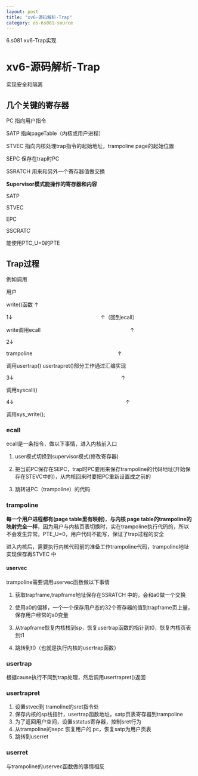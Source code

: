 ```yaml
---
layout: post
title: "xv6-源码解析-Trap"
category: os-6s081-source
---
```


6.s081 xv6-Trap实现

# xv6-源码解析-Trap

实现安全和隔离

## 几个关键的寄存器

PC 指向用户指令

SATP 指向pageTable（内核或用户进程）

STVEC 指向内核处理trap指令的起始地址，trampoline page的起始位置

SEPC 保存在trap时PC

SSRATCH  用来和另外一个寄存器值做交换

**Supervisor模式能操作的寄存器和内容**

SATP 

STVEC

EPC 

SSCRATC 

能使用PTC_U=0的PTE

## Trap过程

例如调用 

用户

write()函数                        ↑

1↓&nbsp;&nbsp;&nbsp;&nbsp;&nbsp;&nbsp;&nbsp;&nbsp;&nbsp;&nbsp;&nbsp;&nbsp;&nbsp;&nbsp;&nbsp;&nbsp;&nbsp;&nbsp;&nbsp;&nbsp;&nbsp;&nbsp;&nbsp;&nbsp;&nbsp;&nbsp;&nbsp;&nbsp;&nbsp;&nbsp;&nbsp;&nbsp;&nbsp;&nbsp;&nbsp;&nbsp;&nbsp;&nbsp;&nbsp;&nbsp;&nbsp;&nbsp;&nbsp;&nbsp;&nbsp;&nbsp;&nbsp;&nbsp;&nbsp;&nbsp;&nbsp;&nbsp;&nbsp;&nbsp;&nbsp;&nbsp;&nbsp;&nbsp;&nbsp;&nbsp;↑（回到ecall）

write调用ecall&nbsp;&nbsp;&nbsp;&nbsp;&nbsp;&nbsp;&nbsp;&nbsp;&nbsp;&nbsp;&nbsp;&nbsp;&nbsp;&nbsp;&nbsp;&nbsp;&nbsp;&nbsp;&nbsp;&nbsp;&nbsp;&nbsp;&nbsp;&nbsp;&nbsp;&nbsp;&nbsp;&nbsp;&nbsp;&nbsp;&nbsp;&nbsp;&nbsp;&nbsp;&nbsp;&nbsp;&nbsp;&nbsp;&nbsp;&nbsp;&nbsp;&nbsp;&nbsp;&nbsp;&nbsp;&nbsp;&nbsp;&nbsp;&nbsp;&nbsp;&nbsp;&nbsp;&nbsp;&nbsp;&nbsp;&nbsp;&nbsp;&nbsp;&nbsp;&nbsp;&nbsp;↑         

2↓&nbsp;&nbsp;&nbsp;

trampoline&nbsp;&nbsp;&nbsp;&nbsp;&nbsp;&nbsp;&nbsp;&nbsp;&nbsp;&nbsp;&nbsp;&nbsp;&nbsp;&nbsp;&nbsp;&nbsp;&nbsp;&nbsp;&nbsp;&nbsp;&nbsp;&nbsp;&nbsp;&nbsp;&nbsp;&nbsp;&nbsp;&nbsp;&nbsp;&nbsp;&nbsp;&nbsp;&nbsp;&nbsp;&nbsp;&nbsp;&nbsp;&nbsp;&nbsp;&nbsp;&nbsp;&nbsp;&nbsp;&nbsp;&nbsp;&nbsp;&nbsp;&nbsp;&nbsp;&nbsp;&nbsp;&nbsp;&nbsp;&nbsp;&nbsp;&nbsp;&nbsp; ↑

调用usertrap()                                        	usertrapret()部分工作通过汇编实现

3↓&nbsp;&nbsp;&nbsp;&nbsp;&nbsp;&nbsp;&nbsp;&nbsp;&nbsp;&nbsp;&nbsp;&nbsp;&nbsp;&nbsp;&nbsp;&nbsp;&nbsp;&nbsp;&nbsp;&nbsp;&nbsp;&nbsp;&nbsp;&nbsp;&nbsp;&nbsp;&nbsp;&nbsp;&nbsp;&nbsp;&nbsp;&nbsp;&nbsp;&nbsp;&nbsp;&nbsp;&nbsp;&nbsp;&nbsp;&nbsp;&nbsp;&nbsp;&nbsp;&nbsp;&nbsp;&nbsp;&nbsp;&nbsp;&nbsp;&nbsp;&nbsp;&nbsp;&nbsp;&nbsp;&nbsp;&nbsp;&nbsp;&nbsp;&nbsp;&nbsp;&nbsp;&nbsp;&nbsp;&nbsp;&nbsp;&nbsp;&nbsp;&nbsp;&nbsp;&nbsp;&nbsp;&nbsp;&nbsp;↑

调用syscall()

4↓&nbsp;&nbsp;&nbsp;&nbsp;&nbsp;&nbsp;&nbsp;&nbsp;&nbsp;&nbsp;&nbsp;&nbsp;&nbsp;&nbsp;&nbsp;&nbsp;&nbsp;&nbsp;&nbsp;&nbsp;&nbsp;&nbsp;&nbsp;&nbsp;&nbsp;&nbsp;&nbsp;&nbsp;&nbsp;&nbsp;&nbsp;&nbsp;&nbsp;&nbsp;&nbsp;&nbsp;&nbsp;&nbsp;&nbsp;&nbsp;&nbsp;&nbsp;&nbsp;&nbsp;&nbsp;&nbsp;&nbsp;&nbsp;&nbsp;&nbsp;&nbsp;&nbsp;&nbsp;&nbsp;&nbsp;&nbsp;&nbsp;&nbsp;&nbsp;&nbsp;&nbsp;&nbsp;&nbsp;&nbsp;&nbsp;&nbsp;&nbsp;&nbsp;&nbsp;&nbsp;&nbsp;&nbsp;&nbsp;&nbsp;&nbsp;&nbsp;↑

调用sys_write();

### ecall    

ecall是一条指令，做以下事情，进入内核前入口

1. user模式切换到supervisor模式(修改寄存器)

2. 把当前PC保存在SEPC，trap时PC要用来保存trampoline的代码地址(开始保存在STEVC中的)，从内核回来时要把PC重新设置成之前的
3. 跳转进PC（trampoline）的代码

### trampoline

**每一个用户进程都有(page table里有映射)**，**与内核 page table的trampoline的映射完全一样**，因为用户与内核页表切换时，实在trampoline执行代码的，所以不会发生异常。PTE_U=0，用户代码不能写，保证了trap过程的安全

进入内核后，需要执行内核代码前的准备工作trampoline代码，trampoline地址实现保存再STVEC 中

#### uservec

trampoline需要调用uservec函数做以下事情

1. 获取trapframe,trapframe地址保存在SSRATCH  中的，会和a0做一个交换

2. 使用a0的偏移，一个一个保存用户态的32个寄存器的值到trapframe页上量，保存用户经常的a0变量

3. 从trapframe恢复内核栈到sp，恢复usertrap函数的指针到t0，恢复内核页表到t1

4. 跳转到t0（也就是执行内核的usertrap函数）

   

### usertrap

根据cause执行不同到trap处理，然后调用usertrapret()返回

### usertrapret

1. 设置stvec到 tramoline的sret指令处
2. 保存内核的sp栈指针，usertrap函数地址，satp页表寄存器到trampoline
3. 为了返回用户空间，设置sstatus寄存器，控制sret行为
4. 从trampoline的sepc 恢复用户的 pc，恢复satp为用户页表
5. 跳转到userret



### userret

与trampoline的uservec函数做的事情相反
